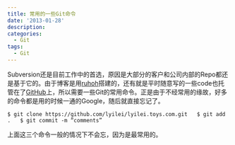 ```yaml
---
title: 常用的一些Git命令
date: '2013-01-28'
description:
categories:
  - Git
tags:
  - Git
---
```


Subversion还是目前工作中的首选，原因是大部分的客户和公司内部的Repo都还是基于它的。由于博客是用[ruhoh](http://ruhoh.com)搭建的，还有就是平时随意写的一些code也托管在了[GitHub](https://github.com)上，所以需要一些Git的常用命令。正是由于不经常用的缘故，好多的命令都是用的时候一通的Google，随后就直接忘记了。

`
$ git clone https://github.com/lyilei/lyilei.toys.com.git  
$ git add .  
$ git commit -m “comments”  
`  

上面这三个命令一般的情况下不会忘，因为是最常用的。

